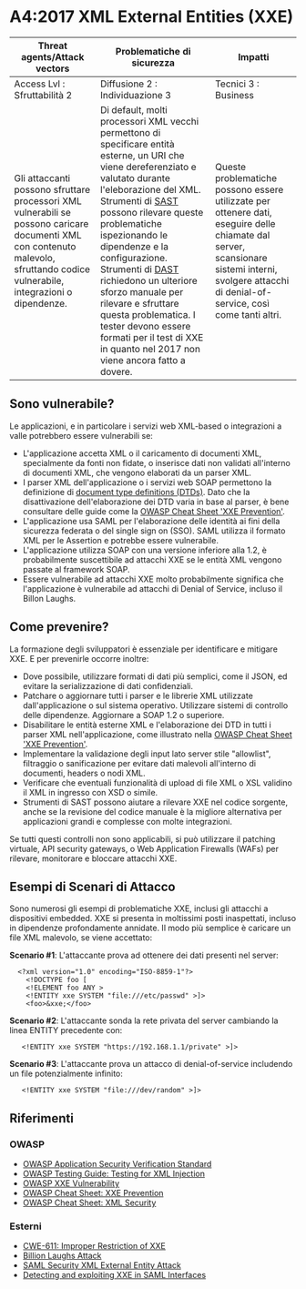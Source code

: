 # A4:2017 XML External Entities (XXE)

| Threat agents/Attack vectors | Problematiche di sicurezza           | Impatti              |
| -- | -- | -- |
| Access Lvl : Sfruttabilità 2 | Diffusione 2 : Individuazione 3 | Tecnici 3 : Business |
| Gli attaccanti possono sfruttare processori XML vulnerabili se possono caricare documenti XML con contenuto malevolo, sfruttando codice vulnerabile, integrazioni o dipendenze. | Di default, molti processori XML vecchi permettono di specificare entità esterne, un URI che viene dereferenziato e valutato durante l'eleborazione del XML. Strumenti di [SAST](https://www.owasp.org/index.php/Source_Code_Analysis_Tools) possono rilevare queste problematiche ispezionando le dipendenze e la configurazione. Strumenti di [DAST](https://www.owasp.org/index.php/Category:Vulnerability_Scanning_Tools) richiedono un ulteriore sforzo manuale per rilevare e sfruttare questa problematica. I tester devono essere formati per il test di XXE in quanto nel 2017 non viene ancora fatto a dovere. | Queste problematiche possono essere utilizzate per ottenere dati, eseguire delle chiamate dal server, scansionare sistemi interni, svolgere attacchi di denial-of-service, così come tanti altri. |

## Sono vulnerabile?

Le applicazioni, e in particolare i servizi web XML-based o integrazioni a valle potrebbero essere vulnerabili se:

* L'applicazione accetta XML o il caricamento di documenti XML, specialmente da fonti non fidate, o inserisce dati non validati all'interno di documenti XML, che vengono elaborati da un parser XML.
* I parser XML dell'applicazione o i servizi web SOAP permettono la definizione di [document type definitions (DTDs)](https://en.wikipedia.org/wiki/Document_type_definition). Dato che la disattivazione dell'elaborazione dei DTD varia in base al parser, è bene consultare delle guide come la [OWASP Cheat Sheet 'XXE Prevention'](https://www.owasp.org/index.php/XML_External_Entity_(XXE)_Prevention_Cheat_Sheet). 
* L'applicazione usa SAML per l'elaborazione delle identità ai fini della sicurezza federata o del single sign on (SSO). SAML utilizza il formato XML per le Assertion e potrebbe essere vulnerabile.
* L'applicazione utilizza SOAP con una versione inferiore alla 1.2, è probabilmente suscettibile ad attacchi XXE se le entità XML vengono passate al framework SOAP.
* Essere vulnerabile ad attacchi XXE molto probabilmente significa che l'applicazione è vulnerabile ad attacchi di Denial of Service, incluso il Billon Laughs.

## Come prevenire?

La formazione degli sviluppatori è essenziale per identificare e mitigare XXE. E per prevenirle occorre inoltre:

* Dove possibile, utilizzare formati di dati più semplici, come il JSON, ed evitare la serializzazione di dati confidenziali.
* Patchare o aggiornare tutti i parser e le librerie XML utilizzate dall'applicazione o sul sistema operativo. Utilizzare sistemi di controllo delle dipendenze. Aggiornare a SOAP 1.2 o superiore.
* Disabilitare le entità esterne XML e l'elaborazione dei DTD in tutti i parser XML nell'applicazione, come illustrato nella [OWASP Cheat Sheet 'XXE Prevention'](https://www.owasp.org/index.php/XML_External_Entity_(XXE)_Prevention_Cheat_Sheet). 
* Implementare la validazione degli input lato server stile "allowlist", filtraggio o sanificazione per evitare dati malevoli all'interno di documenti, headers o nodi XML.
* Verificare che eventuali funzionalità di upload di file XML o XSL validino il XML in ingresso con XSD o simile.
* Strumenti di SAST possono aiutare a rilevare XXE nel codice sorgente, anche se la revisione del codice manuale è la migliore alternativa per applicazioni grandi e complesse con molte integrazioni.

Se tutti questi controlli non sono applicabili, si può utilizzare il patching virtuale, API security gateways, o Web Application Firewalls (WAFs) per rilevare, monitorare e bloccare attacchi XXE.

## Esempi di Scenari di Attacco

Sono numerosi gli esempi di problematiche XXE, inclusi gli attacchi a dispositivi embedded. XXE si presenta in moltissimi posti inaspettati, incluso in dipendenze profondamente annidate. Il modo più semplice è caricare un file XML malevolo, se viene accettato:

**Scenario #1**: L'attaccante prova ad ottenere dei dati presenti nel server:

```
  <?xml version="1.0" encoding="ISO-8859-1"?>
    <!DOCTYPE foo [
    <!ELEMENT foo ANY >
    <!ENTITY xxe SYSTEM "file:///etc/passwd" >]>
    <foo>&xxe;</foo>
```

**Scenario #2**: L'attaccante sonda la rete privata del server cambiando la linea ENTITY precedente con:
```
   <!ENTITY xxe SYSTEM "https://192.168.1.1/private" >]>
```

**Scenario #3**: L'attaccante prova un attacco di denial-of-service includendo un file potenzialmente infinito:

```
   <!ENTITY xxe SYSTEM "file:///dev/random" >]>
```

## Riferimenti

### OWASP

* [OWASP Application Security Verification Standard](https://www.owasp.org/index.php/Category:OWASP_Application_Security_Verification_Standard_Project#tab=Home)
* [OWASP Testing Guide: Testing for XML Injection](https://www.owasp.org/index.php/Testing_for_XML_Injection_(OTG-INPVAL-008))
* [OWASP XXE Vulnerability](https://www.owasp.org/index.php/XML_External_Entity_(XXE)_Processing)
* [OWASP Cheat Sheet: XXE Prevention](https://www.owasp.org/index.php/XML_External_Entity_(XXE)_Prevention_Cheat_Sheet)
* [OWASP Cheat Sheet: XML Security](https://www.owasp.org/index.php/XML_Security_Cheat_Sheet)

### Esterni

* [CWE-611: Improper Restriction of XXE](https://cwe.mitre.org/data/definitions/611.html)
* [Billion Laughs Attack](https://en.wikipedia.org/wiki/Billion_laughs_attack)
* [SAML Security XML External Entity Attack](https://secretsofappsecurity.blogspot.tw/2017/01/saml-security-xml-external-entity-attack.html)
* [Detecting and exploiting XXE in SAML Interfaces](https://web-in-security.blogspot.tw/2014/11/detecting-and-exploiting-xxe-in-saml.html)
